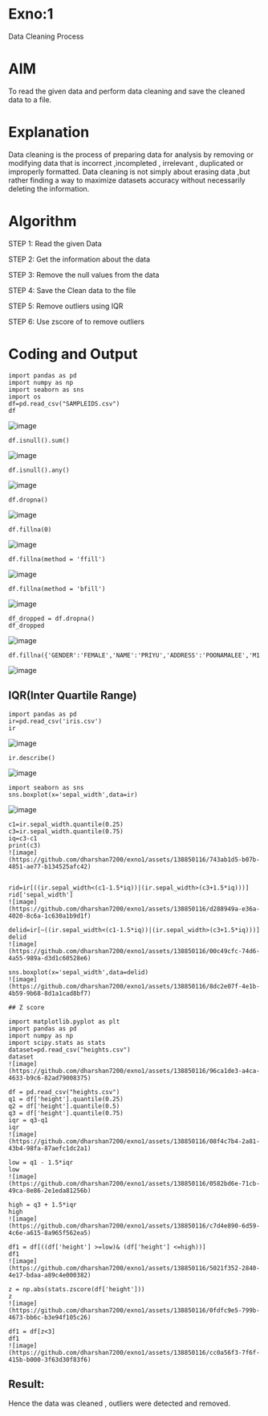 # Exno:1
Data Cleaning Process

# AIM
To read the given data and perform data cleaning and save the cleaned data to a file.

# Explanation
Data cleaning is the process of preparing data for analysis by removing or modifying data that is incorrect ,incompleted , irrelevant , duplicated or improperly formatted. Data cleaning is not simply about erasing data ,but rather finding a way to maximize datasets accuracy without necessarily deleting the information.

# Algorithm
STEP 1: Read the given Data

STEP 2: Get the information about the data

STEP 3: Remove the null values from the data

STEP 4: Save the Clean data to the file

STEP 5: Remove outliers using IQR

STEP 6: Use zscore of to remove outliers

# Coding and Output
```
import pandas as pd
import numpy as np
import seaborn as sns
import os 
df=pd.read_csv("SAMPLEIDS.csv")
df
```
![image](https://github.com/dharshan7200/exno1/assets/138850116/386699f2-5ead-452a-988f-9dc702780233)
```
df.isnull().sum()
```
![image](https://github.com/dharshan7200/exno1/assets/138850116/b1e58f0d-028a-4d81-a5a4-4c9d124be6ff)
```
df.isnull().any()
```
![image](https://github.com/dharshan7200/exno1/assets/138850116/1e44112b-62f1-45d9-ae5d-e219ce3e3366)
```
df.dropna()
```
![image](https://github.com/dharshan7200/exno1/assets/138850116/086d0bfb-e543-4a6d-8a3c-26190da1b3d1)
```
df.fillna(0)
```
![image](https://github.com/dharshan7200/exno1/assets/138850116/8880436a-437e-482e-9a1d-9003245f07fa)
```
df.fillna(method = 'ffill')
```
![image](https://github.com/dharshan7200/exno1/assets/138850116/65bd6f16-25fd-4909-9545-6a6d43c7005f)

```
df.fillna(method = 'bfill')
```
![image](https://github.com/dharshan7200/exno1/assets/138850116/f1460e19-efbe-47b2-b76f-2707efaed2cd)
```
df_dropped = df.dropna()
df_dropped
```
![image](https://github.com/dharshan7200/exno1/assets/138850116/e65154f6-d942-4308-b9dc-94083969771f)
```
df.fillna({'GENDER':'FEMALE','NAME':'PRIYU','ADDRESS':'POONAMALEE','M1':98,'M2':87,'M3':76,'M4':92,'TOTAL':305,'AVG':89.999999})
```
![image](https://github.com/dharshan7200/exno1/assets/138850116/592588ca-a0f9-4acd-8059-cac8d444a3e4)

## IQR(Inter Quartile Range)
```
import pandas as pd
ir=pd.read_csv('iris.csv')
ir
```
![image](https://github.com/dharshan7200/exno1/assets/138850116/f6aacc7a-fdc7-4bee-8a80-fa4ad12344a5)
```
ir.describe()
```
![image](https://github.com/dharshan7200/exno1/assets/138850116/55ac293d-8a30-435a-9d0c-91f246817f33)
```
import seaborn as sns
sns.boxplot(x='sepal_width',data=ir)
```
![image](https://github.com/dharshan7200/exno1/assets/138850116/7ae0fb52-f9c4-4a76-b6a2-55f7c931ce6e)
```
c1=ir.sepal_width.quantile(0.25)
c3=ir.sepal_width.quantile(0.75)
iq=c3-c1
print(c3)
![image](https://github.com/dharshan7200/exno1/assets/138850116/743ab1d5-b07b-4851-ae77-b134525afc42)


rid=ir[((ir.sepal_width<(c1-1.5*iq))|(ir.sepal_width>(c3+1.5*iq)))]
rid['sepal_width']
![image](https://github.com/dharshan7200/exno1/assets/138850116/d288949a-e36a-4020-8c6a-1c630a1b9d1f)

delid=ir[~((ir.sepal_width<(c1-1.5*iq))|(ir.sepal_width>(c3+1.5*iq)))]
delid
![image](https://github.com/dharshan7200/exno1/assets/138850116/00c49cfc-74d6-4a55-989a-d3d1c60528e6)

sns.boxplot(x='sepal_width',data=delid)
![image](https://github.com/dharshan7200/exno1/assets/138850116/8dc2e07f-4e1b-4b59-9b68-8d1a1cad8bf7)

## Z score

import matplotlib.pyplot as plt
import pandas as pd
import numpy as np
import scipy.stats as stats
dataset=pd.read_csv("heights.csv")
dataset
![image](https://github.com/dharshan7200/exno1/assets/138850116/96ca1de3-a4ca-4633-b9c6-82ad79008375)

df = pd.read_csv("heights.csv")
q1 = df['height'].quantile(0.25)
q2 = df['height'].quantile(0.5)
q3 = df['height'].quantile(0.75)
iqr = q3-q1
iqr
![image](https://github.com/dharshan7200/exno1/assets/138850116/08f4c7b4-2a81-43b4-98fa-87aefc1dc2a1)

low = q1 - 1.5*iqr
low
![image](https://github.com/dharshan7200/exno1/assets/138850116/0582bd6e-71cb-49ca-8e86-2e1eda81256b)

high = q3 + 1.5*iqr
high
![image](https://github.com/dharshan7200/exno1/assets/138850116/c7d4e890-6d59-4c6e-a615-8a965f562ea5)

df1 = df[((df['height'] >=low)& (df['height'] <=high))]
df1
![image](https://github.com/dharshan7200/exno1/assets/138850116/5021f352-2840-4e17-bdaa-a89c4e000382)

z = np.abs(stats.zscore(df['height']))
z
![image](https://github.com/dharshan7200/exno1/assets/138850116/0fdfc9e5-799b-4673-bb6c-b3e94f105c26)

df1 = df[z<3]
df1
![image](https://github.com/dharshan7200/exno1/assets/138850116/cc0a56f3-7f6f-415b-b000-3f63d30f83f6)

```
## Result:

Hence the data was cleaned , outliers were detected and removed.

